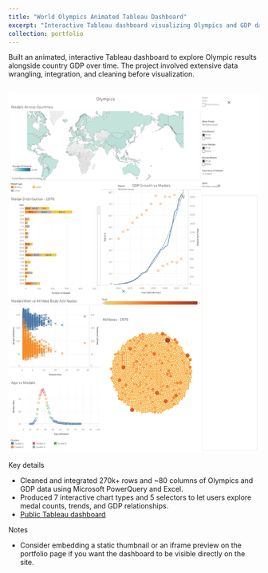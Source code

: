 ```yaml
---
title: "World Olympics Animated Tableau Dashboard"
excerpt: "Interactive Tableau dashboard visualizing Olympics and GDP data — 270k+ rows and dynamic selectors for rich exploration.<br><img src='/images/TableauOlympics.png'><br>" 
collection: portfolio
---
```


Built an animated, interactive Tableau dashboard to explore Olympic results alongside country GDP over time. The project involved extensive data wrangling, integration, and cleaning before visualization.

<br><img src='/images/TableauOlympics.png'><br>

Key details
- Cleaned and integrated 270k+ rows and ~80 columns of Olympics and GDP data using Microsoft PowerQuery and Excel.
- Produced 7 interactive chart types and 5 selectors to let users explore medal counts, trends, and GDP relationships.
- [Public Tableau dashboard](https://public.tableau.com/app/profile/ian.liu2530/viz/IanLiu-Olympics/Olympics)

Notes
- Consider embedding a static thumbnail or an iframe preview on the portfolio page if you want the dashboard to be visible directly on the site.
